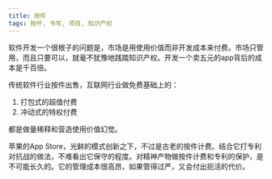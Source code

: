 ```yaml
---
title: 按件
tags: 按件, 书写, 项目, 知识产权
---
```



软件开发一个很根子的问题是，市场是用使用价值而非开发成本来付费。市场只管用，而且只要可以，就毫不犹豫地践踏知识产权。开发一个卖五元的app背后的成本是千百倍。

传统软件行业按件出售，互联网行业做免费基础上的：
1. 打包式的超值付费
 2. 冲动式的特权付费

都是做量稀释和营造使用价值幻觉。

苹果的App Store，光鲜的模式创新之下，不过是古老的按件计费。结合它打专利对抗战的做法，不难看出它保守的程度。对精神产物做按件计费和专利的保护，是不可能长久的。它的管理成本很高昂，如果管得过严，又会付出扼活的代价。

